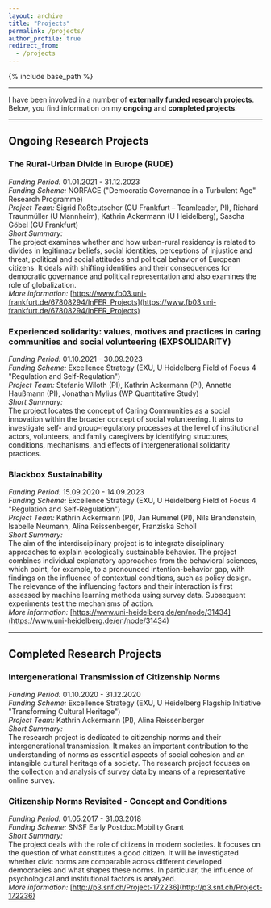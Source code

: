 ```yaml
---
layout: archive
title: "Projects"
permalink: /projects/
author_profile: true
redirect_from:
  - /projects
---
```


{% include base_path %}


---

I have been involved in a number of **externally funded research projects**. Below, you find information on my **ongoing** and **completed projects**.

---


## Ongoing Research Projects

### The Rural-Urban Divide in Europe (RUDE)
*Funding Period:* 01.01.2021 - 31.12.2023  
*Funding Scheme:* NORFACE ("Democratic Governance in a Turbulent Age" Research Programme)  
*Project Team:* Sigrid Roßteutscher (GU Frankfurt – Teamleader, PI), Richard Traunmüller (U Mannheim), Kathrin Ackermann (U Heidelberg), Sascha Göbel (GU Frankfurt)  
*Short Summary:*   
The project examines whether and how urban-rural residency is related to divides in legitimacy beliefs, social identities, perceptions of injustice and threat, political and social attitudes and political behavior of European citizens. It deals with shifting identities and their consequences for democratic governance and political representation and also examines the role of globalization.  
*More information:* [https://www.fb03.uni-frankfurt.de/67808294/InFER_Projects](https://www.fb03.uni-frankfurt.de/67808294/InFER_Projects)

### Experienced solidarity: values, motives and practices in caring communities and social volunteering (EXPSOLIDARITY)
*Funding Period:* 01.10.2021 - 30.09.2023  
*Funding Scheme:* Excellence Strategy (EXU, U Heidelberg Field of Focus 4 "Regulation and Self-Regulation")  
*Project Team:* Stefanie Wiloth (PI), Kathrin Ackermann (PI), Annette Haußmann (PI), Jonathan Mylius (WP Quantitative Study)  
*Short Summary:*   
The project locates the concept of Caring Communities as a social innovation within the broader concept of social volunteering. It aims to investigate self- and group-regulatory processes at the level of institutional actors, volunteers, and family caregivers by identifying structures, conditions, mechanisms, and effects of intergenerational solidarity practices.

### Blackbox Sustainability
*Funding Period:* 15.09.2020 - 14.09.2023  
*Funding Scheme:* Excellence Strategy (EXU, U Heidelberg Field of Focus 4 "Regulation and Self-Regulation")  
*Project Team:* Kathrin Ackermann (PI), Jan Rummel (PI), Nils Brandenstein, Isabelle Neumann, Alina Reissenberger, Franziska Scholl  
*Short Summary:*   
The aim of the interdisciplinary project is to integrate disciplinary approaches to explain ecologically sustainable behavior. The project combines individual explanatory approaches from the behavioral sciences, which point, for example, to a pronounced intention-behavior gap, with findings on the influence of contextual conditions, such as policy design. The relevance of the influencing factors and their interaction is first assessed by machine learning methods using survey data. Subsequent experiments test the mechanisms of action.  
*More information:* [https://www.uni-heidelberg.de/en/node/31434](https://www.uni-heidelberg.de/en/node/31434)

---


## Completed Research Projects

### Intergenerational Transmission of Citizenship Norms
*Funding Period:* 01.10.2020 - 31.12.2020  
*Funding Scheme:* Excellence Strategy (EXU, U Heidelberg Flagship Initiative "Transforming Cultural Heritage")  
*Project Team:* Kathrin Ackermann (PI), Alina Reissenberger  
*Short Summary:*   
The research project is dedicated to citizenship norms and their intergenerational transmission. It makes an important contribution to the understanding of norms as essential aspects of social cohesion and an intangible cultural heritage of a society. The research project focuses on the collection and analysis of survey data by means of a representative online survey.

### Citizenship Norms Revisited - Concept and Conditions
*Funding Period:* 01.05.2017 - 31.03.2018  
*Funding Scheme:* SNSF Early Postdoc.Mobility Grant   
*Short Summary:*   
The project deals with the role of citizens in modern societies. It focuses on the question of what constitutes a good citizen. It will be investigated whether civic norms are comparable across different developed democracies and what shapes these norms. In particular, the influence of psychological and institutional factors is analyzed.  
*More information:* [http://p3.snf.ch/Project-172236](http://p3.snf.ch/Project-172236)
